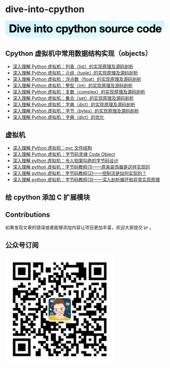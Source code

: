 # dive-into-cpython

![02logo](logo.png)
## Cpython 虚拟机中常用数据结构实现（objects）
- [深入理解 Python 虚拟机：列表（list）的实现原理及源码剖析](objects/01list.md)
- [深入理解 Python 虚拟机：元组（tuple）的实现原理及源码剖析](objects/02tuple.md)
- [深入理解 Python 虚拟机：浮点数（float）的实现原理及源码剖析](objects/03float.md)
- [深入理解 Python 虚拟机：整型（int）的实现原理及源码剖析](objects/04long.md)
- [深入理解 Python 虚拟机：复数（complex）的实现原理及源码剖析](objects/05complex.md)
- [深入理解 Python 虚拟机：集合（set）的实现原理及源码剖析](objects/06set.md)
- [深入理解 Python 虚拟机：字典（dict）的实现原理及源码剖析](objects/07dict.md)
- [深入理解 Python 虚拟机：字节（bytes）的实现原理及源码剖析](objects/08bytes.md)
- [深入理解 Python 虚拟机：字典（dict）的优化](objects/09dict.md)

## 虚拟机

- [深入理解 Python 虚拟机：pyc 文件结构](pvm/01pyc.md)
- [深入理解 Python 虚拟机：字节码灵魂 Code Object](pvm/02codeobject.md)
- [深入理解 python 虚拟机：令人拍案叫绝的字节码设计](pvm/03bytecode.md)
- [深入理解 python 虚拟机：字节码教程(1)——原来装饰器是这样实现的](pvm/04bytecode_tutorial.md)
- [深入理解 python 虚拟机：字节码教程(2)——控制流是如何实现的？](pvm/05bytecode_tutorial.md)
- [深入理解 python 虚拟机：字节码教程(3)——深入剖析循环和异常实现原理](pvm/06bytecode_tutorial.md)

## 给 cpython 添加 C 扩展模块

## Contributions

如果发现文章的错误或者能够添加内容让项目更加丰富，欢迎大家提交 pr 。

## 公众号订阅

![](./qrcode2.jpg)
